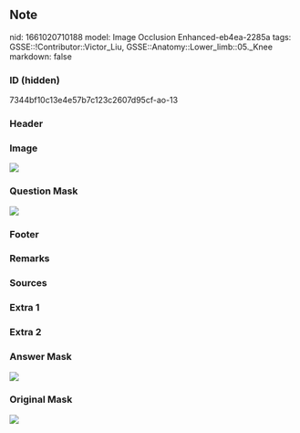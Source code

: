 ## Note
nid: 1661020710188
model: Image Occlusion Enhanced-eb4ea-2285a
tags: GSSE::!Contributor::Victor_Liu, GSSE::Anatomy::Lower_limb::05._Knee
markdown: false

### ID (hidden)
7344bf10c13e4e57b7c123c2607d95cf-ao-13

### Header


### Image
<img src="tmpj08gp2ko.png">

### Question Mask
<img src="7344bf10c13e4e57b7c123c2607d95cf-ao-13-Q.svg">

### Footer


### Remarks


### Sources


### Extra 1


### Extra 2


### Answer Mask
<img src="7344bf10c13e4e57b7c123c2607d95cf-ao-13-A.svg">

### Original Mask
<img src="7344bf10c13e4e57b7c123c2607d95cf-ao-O.svg">

